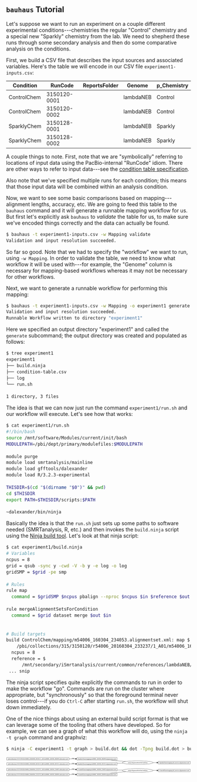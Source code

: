 
## `bauhaus` Tutorial

Let's suppose we want to run an experiment on a couple different
experimental conditions---chemistries the regular "Control" chemistry
and a special new "Sparkly" chemistry from the lab.  We need to
shepherd these runs through some secondary analysis and then do some
comparative analysis on the conditions.

First, we build a CSV file that describes the input sources and
associated variables. Here's the table we will encode in our CSV file
`experiment1-inputs.csv`:

| Condition   |      RunCode | ReportsFolder | Genome    | p_Chemistry |
|-------------|--------------|---------------|-----------|-------------|
| ControlChem | 3150120-0001 |               | lambdaNEB | Control     |
| ControlChem | 3150120-0002 |               | lambdaNEB | Control     |
| SparklyChem | 3150128-0001 |               | lambdaNEB | Sparkly     |
| SparklyChem | 3150128-0002 |               | lambdaNEB | Sparkly     |


A couple things to note.  First, note that we are "symbolically"
referring to locations of input data using the PacBio-internal
"RunCode" idiom.  There are other ways to refer to input data---see
the [condition table specification][condition-table-spec].

Also note that we've specified multiple runs for each condition; this
means that those input data will be combined within an analysis
condition.

Now, we want to see some basic comparisons based on
mapping---alignment lengths, accuracy, etc.  We are going to feed this
table to the `bauhaus` command and it will generate a runnable mapping
workflow for us.  But first let's explicitly ask `bauhaus` to
*validate* the table for us, to make sure we've encoded things
correctly and the data can actually be found.

  ```sh
  $ bauhaus -t experiment1-inputs.csv -w Mapping validate
  Validation and input resolution succeeded.
  ```

So far so good.  Note that we had to specify the "workflow" we want to
run, using `-w Mapping`.  In order to validate the table, we need to
know what workflow it will be used with---for example, the "Genome"
column is necessary for mapping-based workflows whereas it may not be
necessary for other workflows.

Next, we want to generate a runnable workflow for performing this mapping:

  ```sh
  $ bauhaus -t experiment1-inputs.csv -w Mapping -o experiment1 generate
  Validation and input resolution succeeded.
  Runnable Workflow written to directory "experiment1"
  ```

Here we specified an output directory "experiment1" and called the
`generate` subcommand; the output directory was created and populated
as follows:

  ```sh
  $ tree experiment1
  experiment1
  ├── build.ninja
  ├── condition-table.csv
  ├── log
  └── run.sh

  1 directory, 3 files
  ```

The idea is that we can now just run the command `experiment1/run.sh`
and our workflow will execute.  Let's see how that works:

  ```sh
  $ cat experiment1/run.sh
  #!/bin/bash
  source /mnt/software/Modules/current/init/bash
  MODULEPATH=/pbi/dept/primary/modulefiles:$MODULEPATH

  module purge
  module load smrtanalysis/mainline
  module load gfftools/dalexander
  module load R/3.2.3-experimental

  THISDIR=$(cd "$(dirname "$0")" && pwd)
  cd $THISDIR
  export PATH=$THISDIR/scripts:$PATH

  ~dalexander/bin/ninja
  ```

Basically the idea is that the `run.sh` just sets up some paths to
software needed (SMRTanalysis, R, etc.) and then invokes the
`build.ninja` script using the [Ninja build tool][ninja].  Let's look
at that ninja script:


  ```sh
  $ cat experiment1/build.ninja
  # Variables
  ncpus = 8
  grid = qsub -sync y -cwd -V -b y -e log -o log
  gridSMP = $grid -pe smp

  # Rules
  rule map
    command = $gridSMP $ncpus pbalign --nproc $ncpus $in $reference $out

  rule mergeAlignmentSetsForCondition
    command = $grid dataset merge $out $in


  # Build targets
  build ControlChem/mapping/m54006_160304_234053.alignmentset.xml: map $
      /pbi/collections/315/3150120/r54006_20160304_233237/1_A01/m54006_160304_234053.subreadset.xml
    ncpus = 8
    reference = $
        /mnt/secondary/iSmrtanalysis/current/common/references/lambdaNEB/sequence/lambdaNEB.fasta
   ... snip
   ```

The ninja script specifies quite explicitly the commands to run in
order to make the workflow "go".  Commands are run on the cluster
where appropriate, but "synchronously" so that the foreground terminal
never loses control---if you do `Ctrl-C` after starting `run.sh`, the
workflow will shut down immediately.

One of the nice things about using an external build script format is
that we can leverage some of the tooling that others have developed.
So for example, we can see a graph of what this workflow will do,
using the `ninja -t graph` command and graphviz:


  ```sh
  $ ninja -C experiment1 -t graph > build.dot && dot -Tpng build.dot > build.png
  ```

![simple mapping workflow graph](./img/simple-mapping.png)



[ninja]: http://ninja-build.org/
[condition-table-spec]: ./ConditionTableSpec.org
